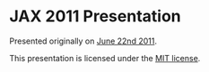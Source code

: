 # JAX 2011 Presentation

Presented originally on [June 22nd 2011](http://it-republik.de/konferenzen/ext_scripts/v2/php/sessions-popup.php?module=jax_us_2011_&id=19539).

This presentation is licensed under the [MIT license](http://www.opensource.org/licenses/mit-license.php).
